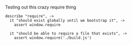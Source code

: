Testing out this crazy require thing

    describe "require", ->
      it "should exist globally until we bootstrap it", ->
        assert window.require

      it "should be able to require a file that exists", ->
        assert window.require('./build.js')

